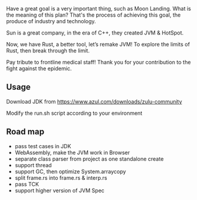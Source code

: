 Have a great goal is a very important thing, such as Moon Landing.
What is the meaning of this plan? 
That's the process of achieving this goal, the produce of industry and technology.

Sun is a great company, in the era of C++, they created JVM & HotSpot.

Now, we have Rust, a better tool, let’s remake JVM! To explore the limits of Rust,
then break through the limit.

Pay tribute to  frontline medical staff! Thank you for your contribution to the fight against the epidemic.

## Usage

Download JDK from
https://www.azul.com/downloads/zulu-community

Modify the run.sh script according to your environment

## Road map

- pass test cases in JDK 
- WebAssembly, make the JVM work in Browser 
- separate class parser from project as one standalone create
- support thread
- support GC, then optimize System.arraycopy
- split frame.rs into frame.rs & interp.rs
- pass TCK
- support higher version of JVM Spec 
